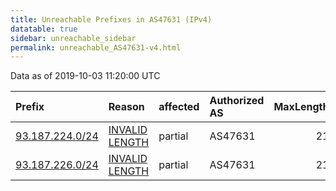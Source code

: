 ```yaml
---
title: Unreachable Prefixes in AS47631 (IPv4)
datatable: true
sidebar: unreachable_sidebar
permalink: unreachable_AS47631-v4.html
---
```


Data as of 2019-10-03 11:20:00 UTC


<div class="datatable-begin"></div>

| Prefix                                                   | Reason                                                                                                    | affected   | Authorized AS   |   MaxLength | Anchor                                         |   unreachable /24s |
|:---------------------------------------------------------|:----------------------------------------------------------------------------------------------------------|:-----------|:----------------|------------:|:-----------------------------------------------|-------------------:|
| [93.187.224.0/24](https://stat.ripe.net/93.187.224.0/24) | [INVALID LENGTH](https://rpki-validator.ripe.net/announcement-preview?asn=AS47631&prefix=93.187.224.0/24) | partial    | AS47631         |          21 | [RIPE](unreachable_RIPE_NCC_RPKI_Root-v4.html) |                  1 |
| [93.187.226.0/24](https://stat.ripe.net/93.187.226.0/24) | [INVALID LENGTH](https://rpki-validator.ripe.net/announcement-preview?asn=AS47631&prefix=93.187.226.0/24) | partial    | AS47631         |          21 | [RIPE](unreachable_RIPE_NCC_RPKI_Root-v4.html) |                  1 |

<div class="datatable-end"></div>